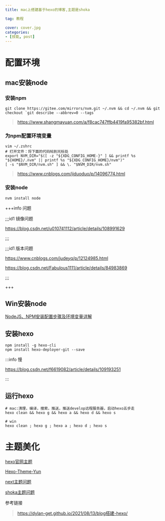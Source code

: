 ```yaml
---
title: mac上搭建基于hexo的博客,主题是shoka

tag: 教程

cover: cover.jpg
categories:
- [技能, post]
---
```




# 配置环境

## mac安装node

### 安装npm



```shell
git clone https://gitee.com/mirrors/nvm.git ~/.nvm && cd ~/.nvm && git checkout `git describe --abbrev=0 --tags`	
```
> https://www.shangmayuan.com/a/f8cac747ffb4419fa95382bf.html

### 为npm配置环境变量



```shell
vim ~/.zshrc
# 打开文件：将下面的代码帖到光标处
export NVM_DIR="$([ -z "${XDG_CONFIG_HOME-}" ] && printf %s "${HOME}/.nvm" || printf %s "${XDG_CONFIG_HOME}/nvm")"
[ -s "$NVM_DIR/nvm.sh" ] && \. "$NVM_DIR/nvm.sh"
```
> https://www.cnblogs.com/jiduoduo/p/14096774.html


### 安装node

```shell
nvm install node	
```

+++info 问题

;;;id1 镜像问题

https://blog.csdn.net/u010741112/article/details/108991629

;;;

;;;id1 版本问题

https://www.cnblogs.com/judeyq/p/12124985.html

https://blog.csdn.net/Fabulous1111/article/details/84983869

;;;

+++

## Win安装node

[NodeJS、NPM安装配置步骤及环境变量详解](https://blog.csdn.net/shenggaofei/article/details/80361627)


## 安装hexo

```shell
npm install -g hexo-cli
npm install hexo-deployer-git --save
```



:::info 慢

https://blog.csdn.net/f6619082/article/details/109193251

:::

## 运行hexo

```shell
# mac:清理，编译，搜索，推送，推送develop远程服务器，启动hexo五步走
hexo clean && hexo g && hexo a && hexo d && hexo s
```
```shell
# win
hexo clean ; hexo g ; hexo a ; hexo d ; hexo s
```
# 主题美化

[hexo官网主题](https://hexo.io/themes/)

[Hexo-Theme-Yun](https://www.yunyoujun.cn)

[next主题问题](https://blog.csdn.net/qq_39898645/article/details/109181736)

[shoka主题问题](https://blog.csdn.net/yu826103408/article/details/106619696/)




参考链接

> https://dylan-get.github.io/2021/08/13/blog搭建-hexo/